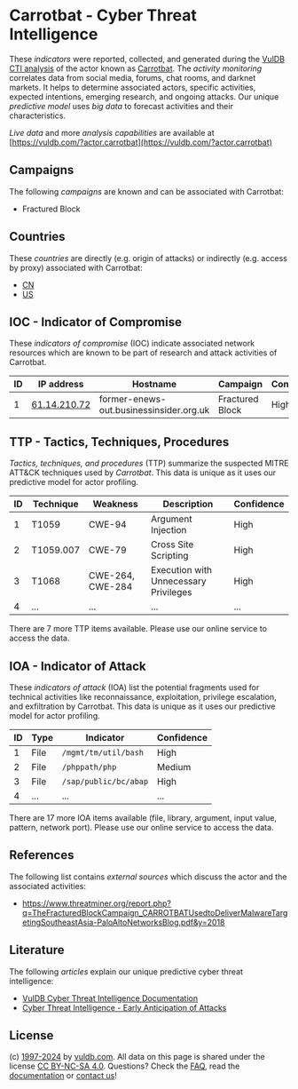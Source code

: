 # Carrotbat - Cyber Threat Intelligence

These _indicators_ were reported, collected, and generated during the [VulDB CTI analysis](https://vuldb.com/?kb.cti) of the actor known as [Carrotbat](https://vuldb.com/?actor.carrotbat). The _activity monitoring_ correlates data from social media, forums, chat rooms, and darknet markets. It helps to determine associated actors, specific activities, expected intentions, emerging research, and ongoing attacks. Our unique _predictive model_ uses _big data_ to forecast activities and their characteristics.

_Live data_ and more _analysis capabilities_ are available at [https://vuldb.com/?actor.carrotbat](https://vuldb.com/?actor.carrotbat)

## Campaigns

The following _campaigns_ are known and can be associated with Carrotbat:

* Fractured Block

## Countries

These _countries_ are directly (e.g. origin of attacks) or indirectly (e.g. access by proxy) associated with Carrotbat:

* [CN](https://vuldb.com/?country.cn)
* [US](https://vuldb.com/?country.us)

## IOC - Indicator of Compromise

These _indicators of compromise_ (IOC) indicate associated network resources which are known to be part of research and attack activities of Carrotbat.

ID | IP address | Hostname | Campaign | Confidence
-- | ---------- | -------- | -------- | ----------
1 | [61.14.210.72](https://vuldb.com/?ip.61.14.210.72) | former-enews-out.businessinsider.org.uk | Fractured Block | High

## TTP - Tactics, Techniques, Procedures

_Tactics, techniques, and procedures_ (TTP) summarize the suspected MITRE ATT&CK techniques used by _Carrotbat_. This data is unique as it uses our predictive model for actor profiling.

ID | Technique | Weakness | Description | Confidence
-- | --------- | -------- | ----------- | ----------
1 | T1059 | CWE-94 | Argument Injection | High
2 | T1059.007 | CWE-79 | Cross Site Scripting | High
3 | T1068 | CWE-264, CWE-284 | Execution with Unnecessary Privileges | High
4 | ... | ... | ... | ...

There are 7 more TTP items available. Please use our online service to access the data.

## IOA - Indicator of Attack

These _indicators of attack_ (IOA) list the potential fragments used for technical activities like reconnaissance, exploitation, privilege escalation, and exfiltration by Carrotbat. This data is unique as it uses our predictive model for actor profiling.

ID | Type | Indicator | Confidence
-- | ---- | --------- | ----------
1 | File | `/mgmt/tm/util/bash` | High
2 | File | `/phppath/php` | Medium
3 | File | `/sap/public/bc/abap` | High
4 | ... | ... | ...

There are 17 more IOA items available (file, library, argument, input value, pattern, network port). Please use our online service to access the data.

## References

The following list contains _external sources_ which discuss the actor and the associated activities:

* https://www.threatminer.org/report.php?q=TheFracturedBlockCampaign_CARROTBATUsedtoDeliverMalwareTargetingSoutheastAsia-PaloAltoNetworksBlog.pdf&y=2018

## Literature

The following _articles_ explain our unique predictive cyber threat intelligence:

* [VulDB Cyber Threat Intelligence Documentation](https://vuldb.com/?kb.cti)
* [Cyber Threat Intelligence - Early Anticipation of Attacks](https://www.scip.ch/en/?labs.20201022)

## License

(c) [1997-2024](https://vuldb.com/?kb.changelog) by [vuldb.com](https://vuldb.com/?kb.about). All data on this page is shared under the license [CC BY-NC-SA 4.0](https://creativecommons.org/licenses/by-nc-sa/4.0/). Questions? Check the [FAQ](https://vuldb.com/?kb.faq), read the [documentation](https://vuldb.com/?kb) or [contact us](https://vuldb.com/?contact)!
